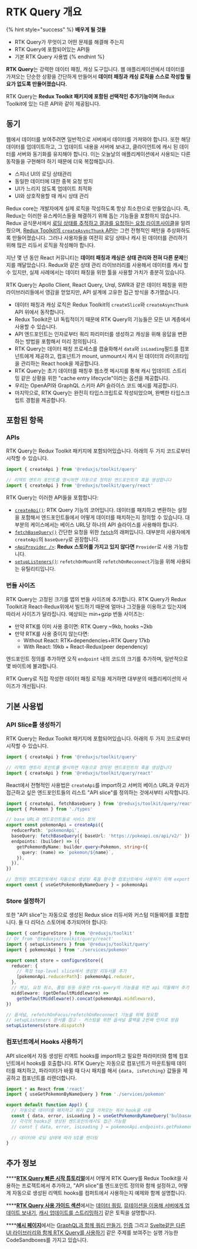 # RTK Query 개요

{% hint style="success" %}
**배우게 될 것들**

* RTK Query가 무엇이고 어떤 문제를 해결해 주는지
* RTK Query에 포함되어있는 API들
* 기본 RTK Query 사용법
{% endhint %}



**RTK Query**는 강력한 데이터 패칭, 캐싱 도구입니다. 웹 애플리케이션에서 데이터를 가져오는 단순한 상황을 간단하게 만들어서 **데이터 패칭과 캐싱 로직을 스스로 작성할 필요가 없도록 만들어졌습니다.**

RTK Query는 **Redux Toolkit 패키지에 포함된 선택적인 추가기능이며** Redux Toolkit에 있는 다른 API와 같이 제공됩니다.

## 동기 <a id="motivation"></a>

웹에서 데이터를 보여주려면 일반적으로 서버에서 데이터를 가져와야 합니다. 또한 해당 데이터를 업데이트하고, 그 업데이트 내용을 서버에 보내고, 클라이언트에 캐시 된 데이터를 서버와 동기화를 유지해야 합니다. 이는 오늘날의 애플리케이션에서 사용되는 다른 동작들을 구현해야 하기 때문에 더욱 복잡해집니다.

* 스피너 UI의 로딩 상태관리
* 동일한 데이터에 대한 중복 요청 방지
* UI가 느리지 않도록 업데이트 최적화
* UI와 상호작용할 때 캐시 상태 관리

Redux core는 개발자에게 실제 로직을 작성하도록 항상 최소한으로 만들었습니다. 즉, Redux는 이러한 유스케이스들을 해결하기 위해 돕는 기능들을 포함하지 않습니다. Redux 공식문서에서 [로딩 상태를 추적하고 결과를 요청하는 요청 라이프사이클](https://redux.js.org/tutorials/fundamentals/part-7-standard-patterns#async-request-status)을 알려줬으며, [Redux Toolkit의 `createAsyncThunk` API](https://redux-toolkit.js.org/api/createAsyncThunk)는 그런 전형적인 패턴을 추상화하도록 만들어졌습니다. 그러나 사용자들을 여전히 로딩 상태나 캐시 된 데이터를 관리하기 위해 많은 리듀서 로직을 작성해야 합니다. 

지난 몇 년 동안 React 커뮤니티는 **데이터 패칭과 캐싱은 상태 관리와 전혀 다른 문제**인지를 깨달았습니다. Redux와 같은 상태 관리 라이브러리를 사용해서 데이터를 캐시 할 수 있지만, 실제 사례에서는 데이터 패칭을 위한 툴을 사용할 가치가 충분히 있습니다.

RTK Query는 Apollo Client, React Query, Urql, SWR과 같은 데이터 패칭을 위한 라이브러리들에서 영감을 얻었지만, API 설계에 고유한 접근 방식을 추가했습니다.

* 데이터 패칭과 캐싱 로직은 Redux Toolkit의 `createSlice`와 `createAsyncThunk` API 위에서 동작합니다.
* Redux Toolkit은 UI 독립적이기 때문에 RTK Query의 기능들은 모든 UI 계층에서 사용할 수 있습니다.
* API 엔드포인트는 인자로부터 쿼리 파리미터를 생성하고 캐싱을 위해 응답을 변환하는 방법을 포함해서 미리 정의됩니다.
* RTK Query는 데이터 패칭 프로세스를 캡슐화해서 `data`와 `isLoading`필드를 컴포넌트에게 제공하고, 컴포넌트가 mount, unmount시 캐시 된 데이터의 라이프타임을 관리하는 React hook을 제공합니다.
* RTK Query는 초기 데이터를 패칭후 웹소켓 메시지를 통해 캐시 업데이트 스트리밍 같은 상황을 위한 "cache entry lifecycle"이라는 옵션을 제공합니다.
* 우리는 OpenAPI와 GraphQL 스키마 API 슬라이스 코드 예시를 제공합니다.
* 마지막으로, RTK Query는 완전히 타입스크립트로 작성되었으며, 완벽한 타입스크립트 경험을 제공합니다. 

## 포함된 항목  <a id="whats-included"></a>

### APIs

RTK Query는 Redux Toolkit 패키지에 포함되어있습니다. 아래의 두 가지 코드로부터 시작할 수 있습니다.

```typescript
import { createApi } from '@reduxjs/toolkit/query'

// 리액트 엔트리 포인트를 명시하면 자동으로 정의된 엔드포인트의 훅을 생성합니다
import { createApi } from '@reduxjs/toolkit/query/react'
```

RTK Query는 이러한 API들을 포함합니다:

* [`createApi()`](https://redux-toolkit.js.org/rtk-query/api/createApi): RTK Query 기능의 코어입니다. 데이터를 패치하고 변환하는 설정을 포함해서 엔드포인트들에서 어떻게 데이터를 패치하는지 정의할 수 있습니다. 대부분의 케이스에서는 베이스 URL당 하나의 API 슬라이스를 사용해야 합니다.
* [`fetchBaseQuery()`](https://redux-toolkit.js.org/rtk-query/api/fetchBaseQuery) 간단한 요청을 위한 [`fetch`](https://developer.mozilla.org/en-US/docs/Web/API/Fetch_API)의 래퍼입니다. 대부분의 사용자에게 `createApi`의 `baseQuery`로 권장합니다.
* [`<ApiProvider />`](https://redux-toolkit.js.org/rtk-query/api/ApiProvider): **Redux 스토어를 가지고 있지 않다면** `Provider`로 사용 가능합니다.
* [`setupListeners()`](https://redux-toolkit.js.org/rtk-query/api/setupListeners): `refetchOnMount`와 `refetchOnReconnect`기능을 위해 사용되는 유틸리티입니다.

### 번들 사이즈 <a id="bundle-size"></a>

RTK Query는 고정된 크기를 앱의 번들 사이즈에 추가합니다. RTK Query가 Redux Toolkit과 React-Redux위에서 빌드하기 때문에 얼마나 그것들을 이용하고 있는지에 따라서 사이즈가 달라집니다. 예상되는 min+gzip 번들 사이즈는:

* 만약 RTK를 이미 사용 중이면: RTK Query ~9kb, hooks ~2kb
* 만약 RTK를 사용 중이지 않는다면:
  * Without React: RTK+dependencies+RTK Query 17kb
  * With React: 19kb + React-Redux\(peer dependency\)

엔드포인트 정의를 추가하면 오직 `endpoint` 내의 코드의 크기를 추가하며, 일반적으로 몇 바이트에 불과합니다.

RTK Query로 직접 작성한 데이터 패칭 로직을 제거하면 대부분의 애플리케이션의 사이즈가 개선됩니다.

## 기본 사용법 <a id="basic-usage"></a>

### API Slice를 생성하기 <a id="create-an-api-slice"></a>

RTK Query는 Redux Toolkit 패키지에 포함되어있습니다. 아래의 두 가지 코드로부터 시작할 수 있습니다.

```typescript
import { createApi } from '@reduxjs/toolkit/query'

// 리액트 엔트리 포인트를 명시하면 자동으로 정의된 엔드포인트의 훅을 생성합니다
import { createApi } from '@reduxjs/toolkit/query/react'
```

React에서 전형적인 사용법은 `createApi`를 import하고 서버의 베이스 URL과 우리가 접근하고 싶은 엔드포인트들의 리스트 "API slice"를 정의하는 것에서부터 시작합니다.

```typescript
import { createApi, fetchBaseQuery } from '@reduxjs/toolkit/query/react'
import { Pokemon } from './types'

// base URL과 엔드포인트들로 서비스 정의
export const pokemonApi = createApi({
  reducerPath: 'pokemonApi',
  baseQuery: fetchBaseQuery({ baseUrl: 'https://pokeapi.co/api/v2/' }),
  endpoints: (builder) => ({
    getPokemonByName: builder.query<Pokemon, string>({
      query: (name) => `pokemon/${name}`,
    }),
  }),
})

// 정의된 엔드포인트에서 자동으로 생성된 훅을 함수형 컴포넌트에서 사용하기 위해 export
export const { useGetPokemonByNameQuery } = pokemonApi
```

### Store 설정하기 <a id="configure-the-store"></a>

또한 "API slice"는 자동으로 생성된 Redux slice 리듀서와 커스텀 미들웨어를 포함합니다. 둘 다 리덕스 스토어에 추가되어야 합니다:

```typescript
import { configureStore } from '@reduxjs/toolkit'
// Or from '@reduxjs/toolkit/query/react'
import { setupListeners } from '@reduxjs/toolkit/query'
import { pokemonApi } from './services/pokemon'

export const store = configureStore({
  reducer: {
    // 특정 top-level slice에서 생성된 리듀서를 추가
    [pokemonApi.reducerPath]: pokemonApi.reducer,
  },
  // 캐싱, 요청 취소, 폴링 등등 유용한 rtk-query의 기능들을 위한 api 미들웨어 추가
  middleware: (getDefaultMiddleware) =>
    getDefaultMiddleware().concat(pokemonApi.middleware),
})

// 옵셔널, refetchOnFocus/refetchOnReconnect 기능을 위해 필요함
// setupListeners 문서를 참고 - 커스텀을 위한 옵셔널 콜백을 2번째 인자로 받음
setupListeners(store.dispatch)
```

### 컴포넌트에서 Hooks 사용하기 <a id="use-hooks-in-components"></a>

API slice에서 자동 생성된 리액트 hooks를 import하고 필요한 파라미터와 함께 컴포넌트에서 hooks를 호출합니다. RTK Query는 자동으로 컴포넌트가 마운트될때 데이터를 패치하고, 파라미터가 바뀔 때 다시 패치를 해서 `{data, isFetching}` 값들을 제공하고 컴포넌트를 리렌더합니다.

```typescript
import * as React from 'react'
import { useGetPokemonByNameQuery } from './services/pokemon'

export default function App() {
  // 자동으로 데이터를 패치하고 쿼리 값을 가져오는 쿼리 hook을 사용
  const { data, error, isLoading } = useGetPokemonByNameQuery('bulbasaur')
  // 각각의 hooks은 생성된 엔드포인트에서도 접근 가능함
  // const { data, error, isLoading } = pokemonApi.endpoints.getPokemonByName.useQuery('bulbasaur')
  
  // 데이터와 로딩 상태에 따라 UI를 렌더링
}
```

## 추가 정보 <a id="further-information"></a>

\*\*\*\*[**RTK Query 빠른 시작 튜토리얼**](https://redux-toolkit.js.org/tutorials/rtk-query/)에서 어떻게 RTK Query를 Redux Toolkit을 사용하는 프로젝트에서 추가하고, "API slice"를 엔드포인트 정의와 함깨 설정하고, 어떻게 자동으로 생성된 리액트 hooks를 컴퍼트에서 사용하는지 예제와 함께 설명합니다.

\*\*\*\*[**RTK Query 사용 가이드 섹션**](https://redux-toolkit.js.org/rtk-query/usage/queries)에서는 [데이터 쿼링](https://redux-toolkit.js.org/rtk-query/usage/queries), [뮤테이션을 이용해 서버에게 업데이트 보내기](https://redux-toolkit.js.org/rtk-query/usage/mutations), [캐시 업데이트를 스트리밍하기](https://redux-toolkit.js.org/rtk-query/usage/streaming-updates) 같은 토픽을 설명합니다. 

\*\*\*\*[**예시 페이지**](https://redux-toolkit.js.org/rtk-query/usage/examples)에서는 [GraphQL과 함께 쿼리 만들기](https://redux-toolkit.js.org/rtk-query/usage/examples#react-with-graphql), [인증](https://redux-toolkit.js.org/rtk-query/usage/examples#authentication) 그리고 [Svelte같은 다른 UI 라이브러리와 함께 RTK Query를 사용하기](https://redux-toolkit.js.org/rtk-query/usage/examples#svelte) 같은 주제를 보여주는 실행 가능한 CodeSandboxes를 가지고 있습니다.

